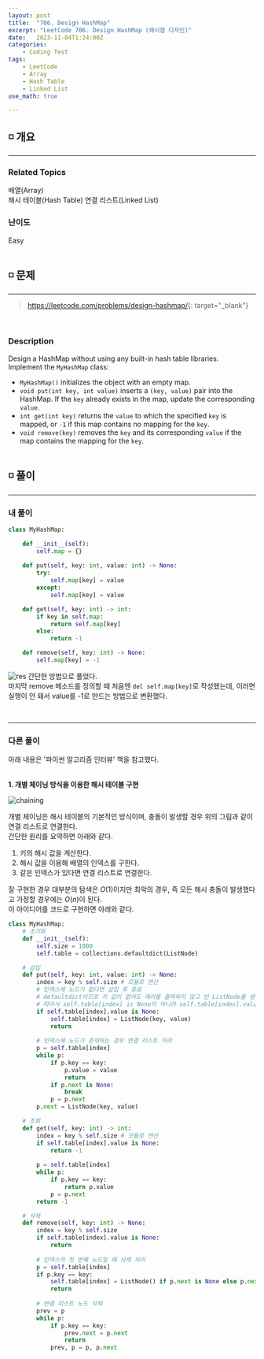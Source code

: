 ```yaml
---
layout: post
title:  "706. Design HashMap"
excerpt: "LeetCode 706. Design HashMap (해시맵 디자인)"
date:   2023-11-04T1:24:00Z
categories:
    - Coding Test
tags:
    - LeetCode
    - Array
    - Hash Table
    - Linked List
use_math: true

---
```


## ◽ 개요
---
### Related Topics
배열(Array)  
해시 테이블(Hash Table)
연결 리스트(Linked List)

### 난이도 
Easy
<br/><br/>

## ◽ 문제
---
> <https://leetcode.com/problems/design-hashmap/>{: target="_blank"}
<br/>

### Description
Design a HashMap without using any built-in hash table libraries.  
Implement the `MyHashMap` class:  
- `MyHashMap()` initializes the object with an empty map.
- `void put(int key, int value)` inserts a `(key, value)` pair into the HashMap. If the `key` already exists in the map, update the corresponding `value`.
- `int get(int key)` returns the `value` to which the specified `key` is mapped, or `-1` if this map contains no mapping for the `key`.
- `void remove(key)` removes the `key` and its corresponding `value` if the map contains the mapping for the `key`.
<br/><br/>

## ◽ 풀이
---
### 내 풀이

```python
class MyHashMap:

    def __init__(self):
        self.map = {}
        
    def put(self, key: int, value: int) -> None:
        try:
            self.map[key] = value
        except:
            self.map[key] = value

    def get(self, key: int) -> int:
        if key in self.map:
            return self.map[key]
        else:
            return -1

    def remove(self, key: int) -> None:
        self.map[key] = -1            
```

![res](https://github.com/SubinJin98/SubinJin98.github.io/assets/116137904/7980daab-90de-4a72-aa14-3b42231058ee)
간단한 방법으로 풀었다.  
마지막 remove 메소드를 정의할 때 처음엔 `del self.map[key]`로 작성했는데, 이러면 실행이 안 돼서 value를 -1로 만드는 방법으로 변환했다.  

<br/>

---
### 다른 풀이
아래 내용은 '파이썬 알고리즘 인터뷰' 책을 참고했다.  
<br/>

**1. 개별 체이닝 방식을 이용한 해시 테이블 구현**  

![chaining](https://github.com/SubinJin98/SubinJin98.github.io/assets/116137904/9533ab36-b292-4161-81f9-c16182887842)  

개별 체이닝은 해시 테이블의 기본적인 방식이며, 충돌이 발생할 경우 위의 그림과 같이 연결 리스트로 연결한다.  
간단한 원리를 요약하면 아래와 같다.  
1. 키의 해시 값을 계산한다.  
2. 해시 값을 이용해 배열의 인덱스를 구한다.  
3. 같은 인덱스가 있다면 연결 리스트로 연결한다.  

잘 구현한 경우 대부분의 탐색은 $O(1)$이지만 최악의 경우, 즉 모든 해시 충돌이 발생했다고 가정할 경우에는 $O(n)$이 된다.  
이 아이디어를 코드로 구현하면 아래와 같다.  

```python
class MyHashMap:
    # 초기화
    def __init__(self):
        self.size = 1000
        self.table = collections.defaultdict(ListNode)

    # 삽입   
    def put(self, key: int, value: int) -> None:
        index = key % self.size # 모듈로 연산
        # 인덱스에 노드가 없다면 삽입 후 종료
        # defaultdict이므로 키 값이 없어도 에러를 출력하지 않고 빈 ListNode를 생성함
        # 따라서 self.table[index] is None이 아니라 self.table[index].value is None으로 비교해야 함
        if self.table[index].value is None:
            self.table[index] = ListNode(key, value)
            return
        
        # 인덱스에 노드가 존재하는 경우 연결 리스트 처리
        p = self.table[index]
        while p:
            if p.key == key:
                p.value = value
                return
            if p.next is None:
                break
            p = p.next
        p.next = ListNode(key, value)

    # 조회
    def get(self, key: int) -> int:
        index = key % self.size # 모듈로 연산
        if self.table[index].value is None:
            return -1
        
        p = self.table[index]
        while p:
            if p.key == key:
                return p.value
            p = p.next
        return -1

    # 삭제
    def remove(self, key: int) -> None:
        index = key % self.size
        if self.table[index].value is None:
            return
        
        # 인덱스의 첫 번째 노드일 때 삭제 처리
        p = self.table[index]
        if p.key == key:
            self.table[index] = ListNode() if p.next is None else p.next
            return
        
        # 연결 리스트 노드 삭제
        prev = p
        while p:
            if p.key == key:
                prev.next = p.next
                return
            prev, p = p, p.next
```


